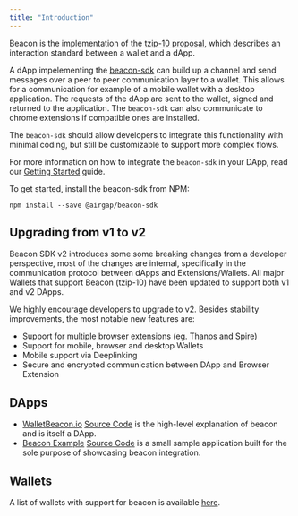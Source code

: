 ```yaml
---
title: "Introduction"
---
```


Beacon is the implementation of the [tzip-10 proposal](https://gitlab.com/tzip/tzip/tree/master/proposals/tzip-10), which describes an interaction standard between a wallet and a dApp.

A dApp impelementing the [beacon-sdk](https://github.com/airgap-it/beacon-sdk) can build up a channel and send messages over a peer to peer communication layer to a wallet. This allows for a communication for example of a mobile wallet with a desktop application. The requests of the dApp are sent to the wallet, signed and returned to the application. The `beacon-sdk` can also communicate to chrome extensions if compatible ones are installed.

The `beacon-sdk` should allow developers to integrate this functionality with minimal coding, but still be customizable to support more complex flows.

For more information on how to integrate the `beacon-sdk` in your DApp, read our [Getting Started](/beacon/02.getting-started-dapp.html) guide.

To get started, install the beacon-sdk from NPM:

`npm install --save @airgap/beacon-sdk`

## Upgrading from v1 to v2

Beacon SDK v2 introduces some some breaking changes from a developer perspective, most of the changes are internal, specifically in the communication protocol between dApps and Extensions/Wallets. All major Wallets that support Beacon (tzip-10) have been updated to support both v1 and v2 DApps.

We highly encourage developers to upgrade to v2. Besides stability improvements, the most notable new features are:

- Support for multiple browser extensions (eg. Thanos and Spire)
- Support for mobile, browser and desktop Wallets
- Mobile support via Deeplinking
- Secure and encrypted communication between DApp and Browser Extension

## DApps

- [WalletBeacon.io](https://walletbeacon.io) [Source Code](https://github.com/airgap-it/beacon-example-dapp) is the high-level explanation of beacon and is itself a DApp.
- [Beacon Example](https://airgap-it.github.io/beacon-vue-example/) [Source Code](https://github.com/airgap-it/beacon-vue-example) is a small sample application built for the sole purpose of showcasing beacon integration.

## Wallets

A list of wallets with support for beacon is available [here](/supported-wallets.html).
